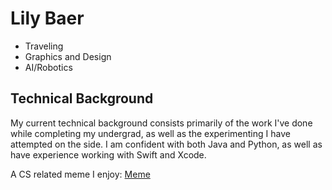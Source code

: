 # Lily Baer
 * Traveling
 * Graphics and Design
 * AI/Robotics
## Technical Background
My current technical background consists primarily of the work I've done while completing my undergrad, as well as the experimenting I have attempted on the side. I am confident with both Java and Python, as well as have experience working with Swift and Xcode.

A CS related meme I enjoy:
[Meme](https://he-s3.s3.amazonaws.com/media/uploads/73767ac3-333f-476e-bfdb-883b564b5b47.jpg:large)
